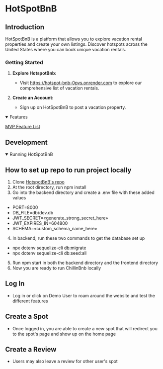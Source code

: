 # HotSpotBnB


## Introduction

HotSpotBnB is a platform that allows you to explore vacation rental properties and create your own listings. Discover hotspots across the United States where you can book unique vacation rentals.

### Getting Started

1. **Explore HotspotBnb:**
   - Visit https://hotspot-bnb-0pvs.onrender.com to explore our comprehensive list of vacation rentals.

2. **Create an Account:**
   - Sign up on HotSpotBnB to post a vacation property.



<details open>
  <summary>Features</summary>
  
   
   [MVP Feature List](https://github.com/TheZayWay/HotSpotBnB/wiki/Feature-List)
</details>

## Development
<details open>
  <summary>Running HotSpotBnB</summary>
  
   ## How to set up repo to run project locally
1) Clone [HotspotBnB's repo](https://github.com/thezayway/HotSpotBnB)
2) At the root directory, run npm install
3) Go into the backend directory and create a .env file with these added values
- PORT=8000
- DB_FILE=db/dev.db
- JWT_SECRET=«generate_strong_secret_here»
- JWT_EXPIRES_IN=604800
- SCHEMA=«custom_schema_name_here»
4) In backend, run these two commands to get the database set up
- npx dotenv sequelize-cli db:migrate
- npx dotenv sequelize-cli db:seed:all
5) Run npm start in both the backend directory and the frontend directory
6) Now you are ready to run ChillinBnb locally

## Log In
- Log in or click on Demo User to roam around the website and test the different features


## Create a Spot
- Once logged in, you are able to create a new spot that will redirect you to the spot's page and show up on the home page


## Create a Review
- Users may also leave a review for other user's spot


</details>
